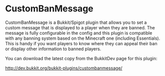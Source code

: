 # CustomBanMessage
CustomBanMessage is a Bukkit/Spigot plugin that allows you to set a custom message that is displayed to a player when they are banned. The message is fully configurable in the config and this plugin is compatible with any banning system based on the Minecraft one (including Essentials). This is handy if you want players to know where they can appeal their ban or display other information to banned players.

You can download the latest copy from the BukkitDev page for this plugin:

http://dev.bukkit.org/bukkit-plugins/custombanmessage/
